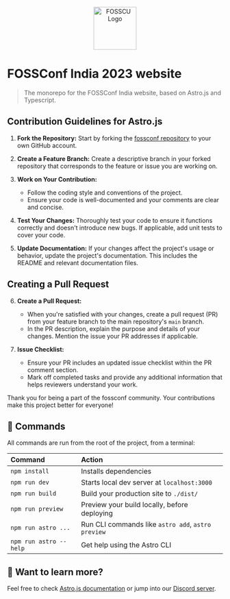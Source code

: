<p align="center">
    <img src="https://i.ibb.co/QJ8fhsq/fosscu.png?s=96" alt="FOSSCU Logo" width="100" />
</p>

# FOSSConf India 2023 website

> The monorepo for the FOSSConf India website, based on
> Astro.js and Typescript.


## Contribution Guidelines for Astro.js

1. **Fork the Repository:** Start by forking the [fossconf repository](https://github.com/FOSS-Community/fossconf) to your own GitHub account.

2. **Create a Feature Branch:** Create a descriptive branch in your forked repository that corresponds to the feature or issue you are working on.

3. **Work on Your Contribution:**
   - Follow the coding style and conventions of the project.
   - Ensure your code is well-documented and your comments are clear and concise.

4. **Test Your Changes:** Thoroughly test your code to ensure it functions correctly and doesn't introduce new bugs. If applicable, add unit tests to cover your code.

5. **Update Documentation:** If your changes affect the project's usage or behavior, update the project's documentation. This includes the README and relevant documentation files.

## Creating a Pull Request

6. **Create a Pull Request:**
   - When you're satisfied with your changes, create a pull request (PR) from your feature branch to the main repository's `main` branch.
   - In the PR description, explain the purpose and details of your changes. Mention the issue your PR addresses if applicable.

7. **Issue Checklist:**
   - Ensure your PR includes an updated issue checklist within the PR comment section.
   - Mark off completed tasks and provide any additional information that helps reviewers understand your work.

Thank you for being a part of the fossconf community. Your contributions make this project better for everyone!


## 🧞 Commands

All commands are run from the root of the project, from a terminal:

| Command                | Action                                             |
| :--------------------- | :------------------------------------------------- |
| `npm install`          | Installs dependencies                              |
| `npm run dev`          | Starts local dev server at `localhost:3000`        |
| `npm run build`        | Build your production site to `./dist/`            |
| `npm run preview`      | Preview your build locally, before deploying       |
| `npm run astro ...`    | Run CLI commands like `astro add`, `astro preview` |
| `npm run astro --help` | Get help using the Astro CLI                       |

## 👀 Want to learn more?

Feel free to check [Astro.js documentation](https://docs.astro.build) or jump into our [Discord server](https://astro.build/chat).

